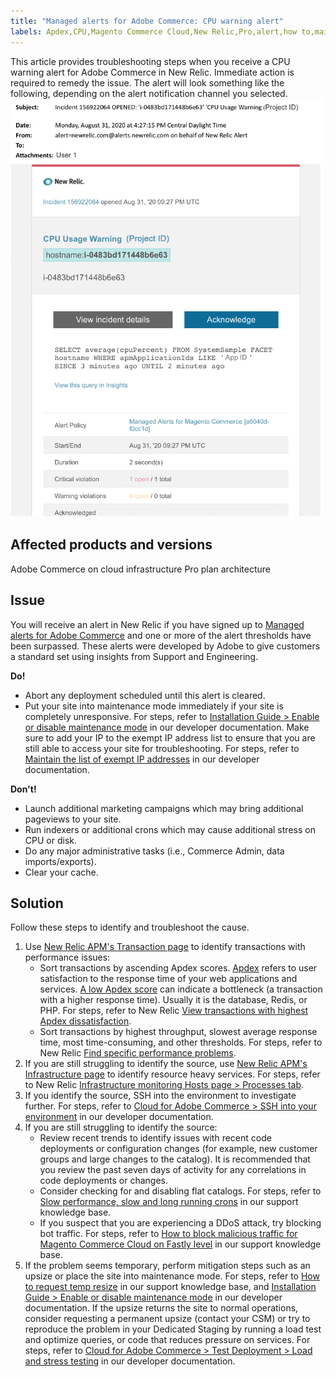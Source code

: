 ```yaml
---
title: "Managed alerts for Adobe Commerce: CPU warning alert"
labels: Apdex,CPU,Magento Commerce Cloud,New Relic,Pro,alert,how to,maintenance mode,threshold,troubleshooting,warning,Adobe Commerce,cloud infrastructure,Pro
---
```


This article provides troubleshooting steps when you receive a CPU warning alert for Adobe Commerce in New Relic. Immediate action is required to remedy the issue. The alert will look something like the following, depending on the alert notification channel you selected.  
<img src = "assets/cpu-warning-magento-managed.png" alt = "CPU warning alert" width="500px">

## Affected products and versions

Adobe Commerce on cloud infrastructure Pro plan architecture

## Issue

You will receive an alert in New Relic if you have signed up to [Managed alerts for Adobe Commerce](https://support.magento.com/hc/en-us/articles/360045806832) and one or more of the alert thresholds have been surpassed. These alerts were developed by Adobe to give customers a standard set using insights from Support and Engineering.

 <span class="wysiwyg-underline"> **Do!** </span>

* Abort any deployment scheduled until this alert is cleared.
* Put your site into maintenance mode immediately if your site is completely unresponsive. For steps, refer to [Installation Guide > Enable or disable maintenance mode](https://devdocs.magento.com/guides/v2.4/install-gde/install/cli/install-cli-subcommands-maint.html?itm_source=devdocs&itm_medium=search_page&itm_campaign=federated_search&itm_term=mainten) in our developer documentation. Make sure to add your IP to the exempt IP address list to ensure that you are still able to access your site for troubleshooting. For steps, refer to [Maintain the list of exempt IP addresses](https://devdocs.magento.com/guides/v2.4/install-gde/install/cli/install-cli-subcommands-maint.html?itm_source=devdocs&itm_medium=search_page&itm_campaign=federated_search&itm_term=mainten#instgde-cli-maint-exempt) in our developer documentation.

<span class="wysiwyg-underline">**Don't!**</span>

* Launch additional marketing campaigns which may bring additional pageviews to your site.
* Run indexers or additional crons which may cause additional stress on CPU or disk.
* Do any major administrative tasks (i.e., Commerce Admin, data imports/exports).
* Clear your cache.

## Solution

Follow these steps to identify and troubleshoot the cause.

1. Use [New Relic APM's Transaction page](https://docs.newrelic.com/docs/apm/applications-menu/monitoring/transactions-page-find-specific-performance-problems) to identify transactions with performance issues:
    * Sort transactions by ascending Apdex scores. [Apdex](https://docs.newrelic.com/docs/apm/new-relic-apm/apdex/apdex-measure-user-satisfaction) refers to user satisfaction to the response time of your web applications and services. [A low Apdex score](https://support.magento.com/hc/en-us/articles/360042149832#low_user_satisfaction) can indicate a bottleneck (a transaction with a higher response time). Usually it is the database, Redis, or PHP. For steps, refer to New Relic [View transactions with highest Apdex dissatisfaction](https://docs.newrelic.com/docs/apm/new-relic-apm/apdex/view-your-apdex-score#apdex-dissat).
    * Sort transactions by highest throughput, slowest average response time, most time-consuming, and other thresholds. For steps, refer to New Relic [Find specific performance problems](https://docs.newrelic.com/docs/apm/applications-menu/monitoring/transactions-page-find-specific-performance-problems).
1. If you are still struggling to identify the source, use [New Relic APM's Infrastructure page](https://docs.newrelic.com/docs/infrastructure/infrastructure-ui-pages/infrastructure-ui/infrastructure-hosts-page) to identify resource heavy services. For steps, refer to New Relic [Infrastructure monitoring Hosts page > Processes tab](https://docs.newrelic.com/docs/infrastructure/infrastructure-ui-pages/infrastructure-ui/infrastructure-hosts-page#processes-tab).
1. If you identify the source, SSH into the environment to investigate further. For steps, refer to [Cloud for Adobe Commerce > SSH into your environment](https://devdocs.magento.com/cloud/env/environments-ssh.html#ssh) in our developer documentation.
1. If you are still struggling to identify the source:
    * Review recent trends to identify issues with recent code deployments or configuration changes (for example, new customer groups and large changes to the catalog). It is recommended that you review the past seven days of activity for any correlations in code deployments or changes.
    * Consider checking for and disabling flat catalogs. For steps, refer to [Slow performance, slow and long running crons](https://support.magento.com/hc/en-us/articles/360034631192) in our support knowledge base.
    * If you suspect that you are experiencing a DDoS attack, try blocking bot traffic. For steps, refer to [How to block malicious traffic for Magento Commerce Cloud on Fastly level](https://support.magento.com/hc/en-us/articles/360039447892-How-to-block-malicious-traffic-for-Magento-Commerce-Cloud-on-Fastly-level) in our support knowledge base.
1. If the problem seems temporary, perform mitigation steps such as an upsize or place the site into maintenance mode. For steps, refer to [How to request temp resize](https://support.magento.com/hc/en-us/articles/360041138511) in our support knowledge base, and [Installation Guide > Enable or disable maintenance mode](https://devdocs.magento.com/guides/v2.4/install-gde/install/cli/install-cli-subcommands-maint.html?itm_source=devdocs&itm_medium=search_page&itm_campaign=federated_search&itm_term=mainten) in our developer documentation. If the upsize returns the site to normal operations, consider requesting a permanent upsize (contact your CSM) or try to reproduce the problem in your Dedicated Staging by running a load test and optimize queries, or code that reduces pressure on services. For steps, refer to [Cloud for Adobe Commerce > Test Deployment > Load and stress testing](https://devdocs.magento.com/cloud/live/stage-prod-test.html#loadtest) in our developer documentation.
